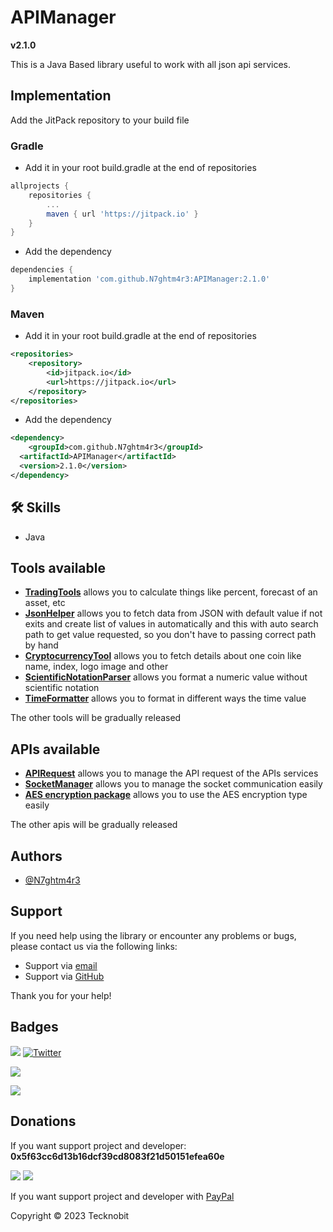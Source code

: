 # APIManager
**v2.1.0**

This is a Java Based library useful to work with all json api services.

## Implementation

Add the JitPack repository to your build file

### Gradle

- Add it in your root build.gradle at the end of repositories

```gradle
allprojects {
    repositories {
        ...
        maven { url 'https://jitpack.io' }
    }
}
```
- Add the dependency

```gradle
dependencies {
    implementation 'com.github.N7ghtm4r3:APIManager:2.1.0'
}
```

### Maven

- Add it in your root build.gradle at the end of repositories

```xml
<repositories>
    <repository>
        <id>jitpack.io</id>
        <url>https://jitpack.io</url>
    </repository>
</repositories>
```
- Add the dependency

```xml
<dependency>
    <groupId>com.github.N7ghtm4r3</groupId>
  <artifactId>APIManager</artifactId>
  <version>2.1.0</version>
</dependency>
```

## 🛠 Skills
- Java

## Tools available

- <a href="https://github.com/N7ghtm4r3/APIManager/blob/main/src/main/java/com/tecknobit/apimanager/trading/TradingTools.java">**TradingTools**</a> allows you to calculate things like percent, forecast of an asset, etc
- <a href="https://github.com/N7ghtm4r3/APIManager/tree/main/src/main/java/com/tecknobit/apimanager/formatters/JsonHelper.java">**JsonHelper**</a> allows you to fetch data from JSON with default value if not exits and create list
of values in automatically and this with auto search path to get value requested, so you don't have to passing correct
path by hand
- <a href="https://github.com/N7ghtm4r3/APIManager/blob/main/src/main/java/com/tecknobit/apimanager/trading/CryptocurrencyTool.java">**CryptocurrencyTool**</a> allows you to fetch details about one coin like name, index, logo image and other
- <a href="https://github.com/N7ghtm4r3/APIManager/tree/main/src/main/java/com/tecknobit/apimanager/formatters/ScientificNotationParser.java">**ScientificNotationParser**</a> allows you format a numeric value without scientific notation
- <a href="https://github.com/N7ghtm4r3/APIManager/tree/main/src/main/java/com/tecknobit/apimanager/formatters/TimeFormatter.java">**TimeFormatter**</a> allows you to format in different ways the time value

The other tools will be gradually released

## APIs available

- <a href="https://github.com/N7ghtm4r3/APIManager/blob/main/documd/APIRequest.md">**APIRequest**</a> allows you to manage the API request of the APIs services
- <a href="https://github.com/N7ghtm4r3/APIManager/blob/main/documd/SocketManager.md">**SocketManager**</a> allows you to manage the socket communication easily
- <a href="https://github.com/N7ghtm4r3/APIManager/blob/main/documd/AES.md">**AES encryption package**</a>  allows you to use the AES encryption type easily

The other apis will be gradually released

## Authors

- [@N7ghtm4r3](https://www.github.com/N7ghtm4r3)

## Support

If you need help using the library or encounter any problems or bugs, please contact us via the following links:

- Support via <a href="mailto:infotecknobitcompany@gmail.com">email</a>
- Support via <a href="https://github.com/N7ghtm4r3/APIManager/issues/new">GitHub</a>

Thank you for your help!

## Badges

[![](https://img.shields.io/badge/Google_Play-414141?style=for-the-badge&logo=google-play&logoColor=white)](https://play.google.com/store/apps/developer?id=Tecknobit)
[![Twitter](https://img.shields.io/badge/Twitter-1DA1F2?style=for-the-badge&logo=twitter&logoColor=white)](https://twitter.com/tecknobit)

[![](https://img.shields.io/badge/Java-ED8B00?style=for-the-badge&logo=java&logoColor=white)](https://www.oracle.com/java/)

[![](https://jitpack.io/v/N7ghtm4r3/APIManager.svg)](https://jitpack.io/#N7ghtm4r3/APIManager)

## Donations

If you want support project and developer: **0x5f63cc6d13b16dcf39cd8083f21d50151efea60e**

![](https://img.shields.io/badge/Bitcoin-000000?style=for-the-badge&logo=bitcoin&logoColor=white)
![](https://img.shields.io/badge/Ethereum-3C3C3D?style=for-the-badge&logo=Ethereum&logoColor=white)

If you want support project and developer with <a href="https://www.paypal.com/donate/?hosted_button_id=5QMN5UQH7LDT4">PayPal</a>

Copyright © 2023 Tecknobit
